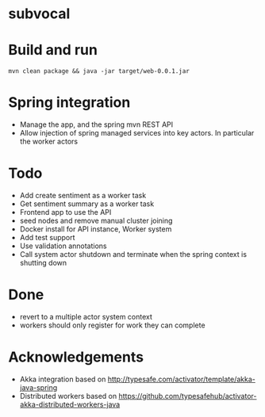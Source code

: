 subvocal
========

# Build and run

```
mvn clean package && java -jar target/web-0.0.1.jar
```

# Spring integration

- Manage the app, and the spring mvn REST API
- Allow injection of spring managed services into key actors.  In particular the worker actors

# Todo

- Add create sentiment as a worker task
- Get sentiment summary as a worker task
- Frontend app to use the API
- seed nodes and remove manual cluster joining
- Docker install for API instance, Worker system
- Add test support
- Use validation annotations
- Call system actor shutdown and terminate when the spring context is shutting down

# Done
- revert to a multiple actor system context
- workers should only register for work they can complete

# Acknowledgements

- Akka integration based on http://typesafe.com/activator/template/akka-java-spring
- Distributed workers based on https://github.com/typesafehub/activator-akka-distributed-workers-java
